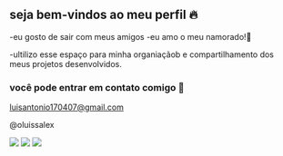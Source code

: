 ## seja bem-vindos ao meu perfil 🔥
-eu gosto de sair com meus amigos
-eu amo o meu namorado!💍

-ultilizo esse espaço para minha organiaçãob e compartilhamento dos meus projetos desenvolvidos.

### você pode entrar em contato comigo 📧
luisantonio170407@gmail.com

@oluissalex

![](https://media.tenor.com/uj55z9-b0RcAAAAi/twerking-cardi-b.gif)          ![](https://media1.tenor.com/m/ZmEzG-hpSyQAAAAC/beyonce-beyonce-knowles.gif)   ![](https://media1.tenor.com/m/f71-DS2o8EwAAAAC/mc-anitta-larissa-jura.gif)
